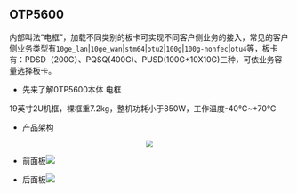 ## OTP5600

内部叫法“电框”，加载不同类别的板卡可实现不同客户侧业务的接入，常见的客户侧业务类型有`10ge_lan`|`10ge_wan`|`stm64`|`otu2`|`100g`|``100g-nonfec``|`otu4`等，板卡有：PDSD（200G）、PQSQ(400G)、PUSD(100G+10X10G)三种，可依业务容量选择板卡。

- 先来了解0TP5600本体    电框


19英寸2U机框，裸框重7.2kg，整机功耗小于850W，工作温度-40℃~+70℃

- 产品架构

<div align="center"> <img src="https://gitbook-pic-1301999062.cos.ap-beijing.myqcloud.com/202310170947279.png" style="zoom: 75%;" /> </div>

- 前面板![](https://gitbook-pic-1301999062.cos.ap-beijing.myqcloud.com/otp5600%E6%AD%A3%E9%9D%A21.png)

- 后面板![](https://gitbook-pic-1301999062.cos.ap-beijing.myqcloud.com/OTP5600%E6%AD%A3%E9%9D%A2%E5%9B%BE1.png)





  





